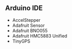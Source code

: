 ## Arduino IDE

- AccelStepper
- Adafruit Sensor
- Adafruit BNO055
- Adafruit HMC5883 Unified
- TinyGPS